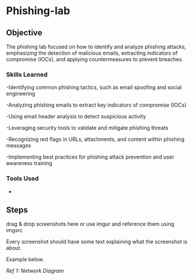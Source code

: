 # Phishing-lab

## Objective


The phishing lab focused on how to identify and analyze phishing attacks, emphasizing the detection of malicious emails, extracting indicators of compromise (IOCs), and applying countermeasures to prevent breaches.

### Skills Learned

-Identifying common phishing tactics, such as email spoofing and social engineering

-Analyzing phishing emails to extract key indicators of compromise (IOCs)

-Using email header analysis to detect suspicious activity

-Leveraging security tools to validate and mitigate phishing threats

-Recognizing red flags in URLs, attachments, and content within phishing messages

-Implementing best practices for phishing attack prevention and user awareness training



### Tools Used

- 


## Steps
drag & drop screenshots here or use imgur and reference them using imgsrc

Every screenshot should have some text explaining what the screenshot is about.

Example below.

*Ref 1: Network Diagram*

